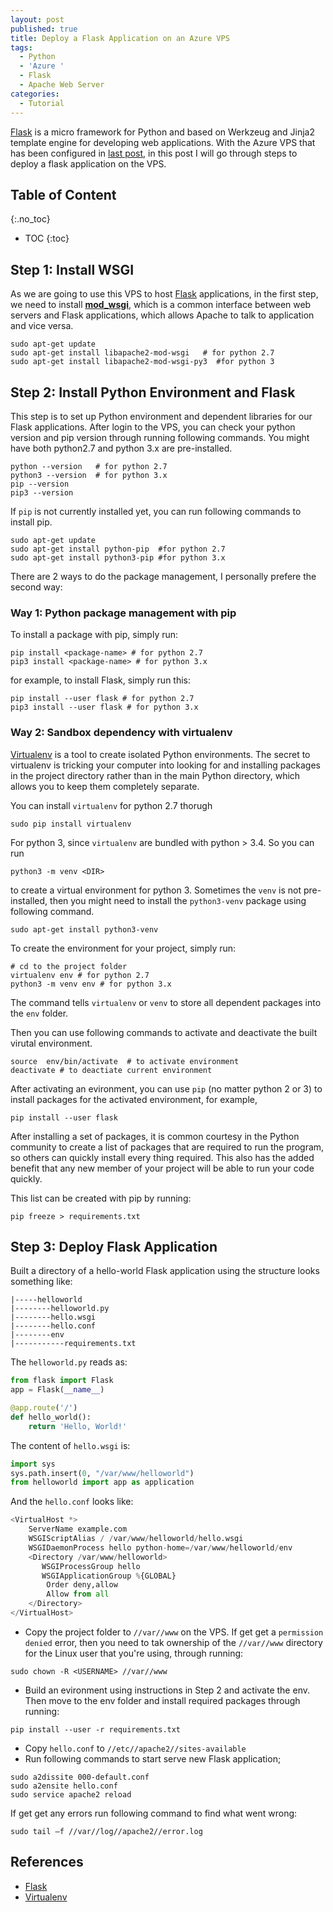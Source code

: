 ```yaml
---
layout: post
published: true
title: Deploy a Flask Application on an Azure VPS
tags:
  - Python
  - 'Azure '
  - Flask
  - Apache Web Server
categories:
  - Tutorial
---
```


[Flask](http://flask.pocoo.org/) is a micro framework for Python and based on Werkzeug and Jinja2 template engine for developing web applications. With the Azure VPS that has been configured in [last post](http://leifengblog.net/2017-11-14-how-to-install-apache-http-web-server-on-azure-ubuntu-virtual-machines/), in this post I will go through steps to deploy a flask application on the VPS.<!--more-->
## Table of Content
{:.no_toc}

* TOC
{:toc}

## Step 1: Install WSGI

As we are going to use this VPS to host [Flask](http://flask.pocoo.org/) applications, in the first step, we need to install **[mod_wsgi](http://modwsgi.readthedocs.io/en/develop/index.html)**, which is a common interface between web servers and Flask applications, which allows Apache to talk to application and vice versa.
```
sudo apt-get update
sudo apt-get install libapache2-mod-wsgi   # for python 2.7
sudo apt-get install libapache2-mod-wsgi-py3  #for python 3
```
 
## Step 2: Install Python Environment and Flask

This step is to set up Python environment and dependent libraries for our Flask applications. After login to the VPS, you can check your python version and pip version through running following commands. You might have both python2.7 and python 3.x are pre-installed. 

```
python --version   # for python 2.7
python3 --version  # for python 3.x
pip --version    
pip3 --version
```

If `pip` is not currently installed yet, you can run following commands to install pip.
```
sudo apt-get update
sudo apt-get install python-pip  #for python 2.7
sudo apt-get install python3-pip #for python 3.x
```
There are 2 ways to do the package management, I personally prefere the second way:

### Way 1: Python package management with pip

To install a package with pip, simply run:
```
pip install <package-name> # for python 2.7
pip3 install <package-name> # for python 3.x
```
for example, to install Flask, simply run this:
```
pip install --user flask # for python 2.7
pip3 install --user flask # for python 3.x
```

### Way 2: Sandbox dependency with virtualenv
[Virtualenv](https://virtualenv.pypa.io/en/stable/) is a tool to create isolated Python environments. The secret to virtualenv is tricking your computer into looking for and installing packages in the project directory rather than in the main Python directory, which allows you to keep them completely separate.

You can install `virtualenv` for python 2.7 thorugh
```
sudo pip install virtualenv
```
For python 3, since `virtualenv` are bundled with python > 3.4. So you can run 
```
python3 -m venv <DIR>
```
to create a virtual environment for python 3.  Sometimes the `venv` is not pre-installed, then you might need to install the `python3-venv` package using following command.
```
sudo apt-get install python3-venv
```
To create the environment for your project, simply run: 
```
# cd to the project folder
virtualenv env # for python 2.7
python3 -m venv env # for python 3.x
```
The command tells `virtualenv` or `venv` to store all dependent packages into the `env` folder. 

Then you can use following commands to activate and deactivate the built virutal environment.
 ```
source  env/bin/activate  # to activate environment
deactivate # to deactiate current environment
```
After activating an evironment, you can use `pip` (no matter python 2 or 3) to install packages for the activated environment, for example,
```
pip install --user flask
```
After installing a set of packages, it is common courtesy in the Python community to create a list of packages that are required to run the program, so others can quickly install every thing required. This also has the added benefit that any new member of your project will be able to run your code quickly.

This list can be created with pip by running:
```
pip freeze > requirements.txt
```

## Step 3: Deploy Flask Application

Built a directory of a hello-world Flask application using the structure looks something like:
~~~
|-----helloworld
|--------helloworld.py
|--------hello.wsgi
|--------hello.conf
|--------env
|-----------requirements.txt
~~~

The `helloworld.py` reads as:
```python
from flask import Flask
app = Flask(__name__)

@app.route('/')
def hello_world():
    return 'Hello, World!'
```

The content of `hello.wsgi` is:
```python
import sys
sys.path.insert(0, "/var/www/helloworld")
from helloworld import app as application
```

And the `hello.conf` looks like:
```python
<VirtualHost *>
    ServerName example.com
    WSGIScriptAlias / /var/www/helloworld/hello.wsgi
    WSGIDaemonProcess hello python-home=/var/www/helloworld/env
    <Directory /var/www/helloworld>
       WSGIProcessGroup hello
       WSGIApplicationGroup %{GLOBAL}
        Order deny,allow
        Allow from all
    </Directory>
</VirtualHost>
```


* Copy the project folder to `//var//www` on the VPS. If get get a `permission denied` error, then you need to tak ownership of the `//var//www` directory for the Linux user that you're using, through running:
```
sudo chown -R <USERNAME> //var//www
```
* Build an evironment using instructions in Step 2 and activate the env. Then move to the env folder and install required packages through running:
```
pip install --user -r requirements.txt
```
* Copy `hello.conf` to `//etc//apache2//sites-available` 
* Run following commands to start serve new Flask application;
```
sudo a2dissite 000-default.conf
sudo a2ensite hello.conf
sudo service apache2 reload
```

If get get any errors run following command to find what went wrong:
```
sudo tail –f //var//log//apache2//error.log
```



## References

* [Flask](http://flask.pocoo.org/)
* [Virtualenv](https://virtualenv.pypa.io/en/stable/)

